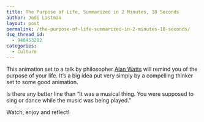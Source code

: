 ```yaml
---
title: The Purpose of Life, Summarized in 2 Minutes, 18 Seconds
author: Jodi Lastman
layout: post
permalink: /the-purpose-of-life-summarized-in-2-minutes-18-seconds/
dsq_thread_id:
  - 948453282
categories:
  - Culture
---
```

This animation set to a talk by philosopher [Alan Watts][1] will remind you of the purpose of your life. It&#8217;s a big idea put very simply by a compelling thinker set to some good animation.

Is there any better line than &#8220;It was a musical thing. You were supposed to sing or dance while the music was being played.&#8221;

Watch, enjoy and reflect!

 [1]: http://en.wikipedia.org/wiki/Alan_Watts